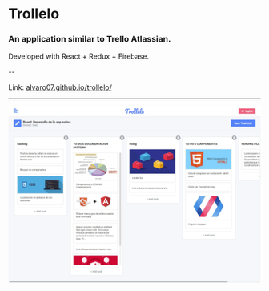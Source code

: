 # Trollelo

### An application similar to Trello Atlassian.

Developed with React + Redux + Firebase.

--

Link: [alvaro07.github.io/trollelo/](https://alvaro07.github.io/trollelo/)

---

![alt text](trollelo.jpg "Trollelo")
